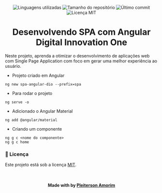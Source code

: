 <!-- Badges session -->
<p align="center">  
  <!-- languages -->
  <img src="https://img.shields.io/github/languages/count/pleiterson/spring-web-mvc?style=social" alt="Linguagens utilizadas">
  <!-- repo size -->
  <img src="https://img.shields.io/github/repo-size/Pleiterson/spring-web-mvc?style=social" alt="Tamanho do repositório">
  <!-- last commit -->
  <img src="https://img.shields.io/github/last-commit/Pleiterson/spring-web-mvc?style=social" alt="Último commit">
  <!-- licence MIT -->
  <img src="https://img.shields.io/github/license/Pleiterson/spring-web-mvc?style=social" alt="Licença MIT">
</p>


<!--About session-->
<h1 align="center">Desenvolvendo SPA com Angular<br>Digital Innovation One</h1>

Neste projeto, aprenda a otimizar o desenvolvimento de aplicações web com Single Page Application com foco em gerar uma melhor experiência ao usuário.

- Projeto criado em Angular
```
ng new spa-angular-dio --prefix=spa
```
- Para rodar o projeto
```
ng serve -o
```
- Adicionado o Angular Material
```
ng add @angular/material
```
- Criando um componente
```
ng g c <nome do componente>
ng g c home
```

<!--License session-->
<h3>📝 Licença</h3>

Este projeto está sob a licença [MIT](./LICENSE).

<!--Bottom session-->
<br><h4 align=center>Made with by <a target="_blank" href="https://pleiterson.vercel.app" >Pleiterson Amorim</a></h4>
